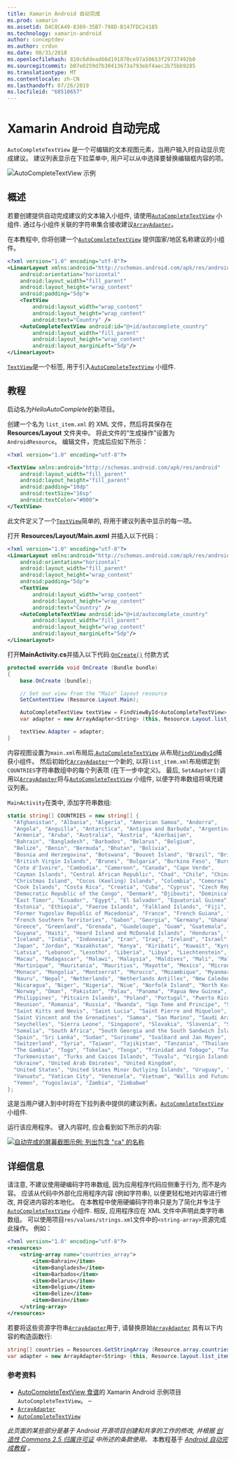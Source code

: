 ```yaml
---
title: Xamarin Android 自动完成
ms.prod: xamarin
ms.assetid: D4C8CA49-8369-35B7-798D-B147FDC24185
ms.technology: xamarin-android
author: conceptdev
ms.author: crdun
ms.date: 08/31/2018
ms.openlocfilehash: 810c6ddead66d191870ce97a50653f29737492b0
ms.sourcegitcommit: b07e0259d7b30413673a793ebf4aec2b75bb9285
ms.translationtype: MT
ms.contentlocale: zh-CN
ms.lasthandoff: 07/26/2019
ms.locfileid: "68510657"
---
```

# <a name="auto-complete-for-xamarinandroid"></a>Xamarin Android 自动完成

`AutoCompleteTextView` 是一个可编辑的文本视图元素，当用户输入时自动显示完成建议。 建议列表显示在下拉菜单中, 用户可以从中选择要替换编辑框内容的项。

![AutoCompleteTextView 示例](images/auto-complete.png)

## <a name="overview"></a>概述

若要创建提供自动完成建议的文本输入小组件, 请使用[`AutoCompleteTextView`](xref:Android.Widget.AutoCompleteTextView)
小组件. 通过与小组件关联的字符串集合接收建议[`ArrayAdapter`](xref:Android.Widget.ArrayAdapter)。

在本教程中, 你将创建一个[`AutoCompleteTextView`](xref:Android.Widget.AutoCompleteTextView)
提供国家/地区名称建议的小组件。

```xml
<?xml version="1.0" encoding="utf-8"?>
<LinearLayout xmlns:android="http://schemas.android.com/apk/res/android"
    android:orientation="horizontal"
    android:layout_width="fill_parent"
    android:layout_height="wrap_content"
    android:padding="5dp">
    <TextView
        android:layout_width="wrap_content"
        android:layout_height="wrap_content"
        android:text="Country" />
    <AutoCompleteTextView android:id="@+id/autocomplete_country"
        android:layout_width="fill_parent"
        android:layout_height="wrap_content"
        android:layout_marginLeft="5dp"/>
</LinearLayout>
```

[`TextView`](xref:Android.Widget.TextView)是一个标签, 用于引入[`AutoCompleteTextView`](xref:Android.Widget.AutoCompleteTextView)
小组件.


## <a name="tutorial"></a>教程

启动名为*HelloAutoComplete*的新项目。

创建一个名为 `list_item.xml` 的 XML 文件，然后将其保存在 **Resources/Layout** 文件夹中。 将此文件的“生成操作”设置为 `AndroidResource`。 编辑文件，完成后应如下所示：

```xml
<?xml version="1.0" encoding="utf-8"?>

<TextView xmlns:android="http://schemas.android.com/apk/res/android"
    android:layout_width="fill_parent"
    android:layout_height="fill_parent"
    android:padding="10dp"
    android:textSize="16sp"
    android:textColor="#000">
</TextView> 
```

此文件定义了一个[`TextView`](xref:Android.Widget.TextView)简单的, 将用于建议列表中显示的每一项。

打开 **Resources/Layout/Main.axml** 并插入以下代码：

```xml
<?xml version="1.0" encoding="utf-8"?>
<LinearLayout xmlns:android="http://schemas.android.com/apk/res/android"
    android:orientation="horizontal"
    android:layout_width="fill_parent"
    android:layout_height="wrap_content"
    android:padding="5dp">
    <TextView
        android:layout_width="wrap_content"
        android:layout_height="wrap_content"
        android:text="Country" />
    <AutoCompleteTextView android:id="@+id/autocomplete_country"
        android:layout_width="fill_parent"
        android:layout_height="wrap_content"
        android:layout_marginLeft="5dp"/>
</LinearLayout>
```

打开**MainActivity.cs**并插入以下代码:[`OnCreate()`](xref:Android.App.Activity.OnCreate*)
付款方式

```csharp
protected override void OnCreate (Bundle bundle)
{
    base.OnCreate (bundle);

    // Set our view from the "Main" layout resource
    SetContentView (Resource.Layout.Main);

    AutoCompleteTextView textView = FindViewById<AutoCompleteTextView> (Resource.Id.autocomplete_country);
    var adapter = new ArrayAdapter<String> (this, Resource.Layout.list_item, COUNTRIES);

    textView.Adapter = adapter;
}
```

内容视图设置为`main.xml`布局后,[`AutoCompleteTextView`](xref:Android.Widget.AutoCompleteTextView)
从布局[`FindViewById`](xref:Android.App.Activity.FindViewById*)捕获小组件。 然后初始化[`ArrayAdapter`](xref:Android.Widget.ArrayAdapter)一个新的, 以将`list_item.xml`布局绑定到`COUNTRIES`字符串数组中的每个列表项 (在下一步中定义)。 最后, `SetAdapter()`调用以[`ArrayAdapter`](xref:Android.Widget.ArrayAdapter)将与[`AutoCompleteTextView`](xref:Android.Widget.AutoCompleteTextView)
小组件, 以便字符串数组将填充建议列表。

`MainActivity`在类中, 添加字符串数组:

```csharp
static string[] COUNTRIES = new string[] {
  "Afghanistan", "Albania", "Algeria", "American Samoa", "Andorra",
  "Angola", "Anguilla", "Antarctica", "Antigua and Barbuda", "Argentina",
  "Armenia", "Aruba", "Australia", "Austria", "Azerbaijan",
  "Bahrain", "Bangladesh", "Barbados", "Belarus", "Belgium",
  "Belize", "Benin", "Bermuda", "Bhutan", "Bolivia",
  "Bosnia and Herzegovina", "Botswana", "Bouvet Island", "Brazil", "British Indian Ocean Territory",
  "British Virgin Islands", "Brunei", "Bulgaria", "Burkina Faso", "Burundi",
  "Cote d'Ivoire", "Cambodia", "Cameroon", "Canada", "Cape Verde",
  "Cayman Islands", "Central African Republic", "Chad", "Chile", "China",
  "Christmas Island", "Cocos (Keeling) Islands", "Colombia", "Comoros", "Congo",
  "Cook Islands", "Costa Rica", "Croatia", "Cuba", "Cyprus", "Czech Republic",
  "Democratic Republic of the Congo", "Denmark", "Djibouti", "Dominica", "Dominican Republic",
  "East Timor", "Ecuador", "Egypt", "El Salvador", "Equatorial Guinea", "Eritrea",
  "Estonia", "Ethiopia", "Faeroe Islands", "Falkland Islands", "Fiji", "Finland",
  "Former Yugoslav Republic of Macedonia", "France", "French Guiana", "French Polynesia",
  "French Southern Territories", "Gabon", "Georgia", "Germany", "Ghana", "Gibraltar",
  "Greece", "Greenland", "Grenada", "Guadeloupe", "Guam", "Guatemala", "Guinea", "Guinea-Bissau",
  "Guyana", "Haiti", "Heard Island and McDonald Islands", "Honduras", "Hong Kong", "Hungary",
  "Iceland", "India", "Indonesia", "Iran", "Iraq", "Ireland", "Israel", "Italy", "Jamaica",
  "Japan", "Jordan", "Kazakhstan", "Kenya", "Kiribati", "Kuwait", "Kyrgyzstan", "Laos",
  "Latvia", "Lebanon", "Lesotho", "Liberia", "Libya", "Liechtenstein", "Lithuania", "Luxembourg",
  "Macau", "Madagascar", "Malawi", "Malaysia", "Maldives", "Mali", "Malta", "Marshall Islands",
  "Martinique", "Mauritania", "Mauritius", "Mayotte", "Mexico", "Micronesia", "Moldova",
  "Monaco", "Mongolia", "Montserrat", "Morocco", "Mozambique", "Myanmar", "Namibia",
  "Nauru", "Nepal", "Netherlands", "Netherlands Antilles", "New Caledonia", "New Zealand",
  "Nicaragua", "Niger", "Nigeria", "Niue", "Norfolk Island", "North Korea", "Northern Marianas",
  "Norway", "Oman", "Pakistan", "Palau", "Panama", "Papua New Guinea", "Paraguay", "Peru",
  "Philippines", "Pitcairn Islands", "Poland", "Portugal", "Puerto Rico", "Qatar",
  "Reunion", "Romania", "Russia", "Rwanda", "Sqo Tome and Principe", "Saint Helena",
  "Saint Kitts and Nevis", "Saint Lucia", "Saint Pierre and Miquelon",
  "Saint Vincent and the Grenadines", "Samoa", "San Marino", "Saudi Arabia", "Senegal",
  "Seychelles", "Sierra Leone", "Singapore", "Slovakia", "Slovenia", "Solomon Islands",
  "Somalia", "South Africa", "South Georgia and the South Sandwich Islands", "South Korea",
  "Spain", "Sri Lanka", "Sudan", "Suriname", "Svalbard and Jan Mayen", "Swaziland", "Sweden",
  "Switzerland", "Syria", "Taiwan", "Tajikistan", "Tanzania", "Thailand", "The Bahamas",
  "The Gambia", "Togo", "Tokelau", "Tonga", "Trinidad and Tobago", "Tunisia", "Turkey",
  "Turkmenistan", "Turks and Caicos Islands", "Tuvalu", "Virgin Islands", "Uganda",
  "Ukraine", "United Arab Emirates", "United Kingdom",
  "United States", "United States Minor Outlying Islands", "Uruguay", "Uzbekistan",
  "Vanuatu", "Vatican City", "Venezuela", "Vietnam", "Wallis and Futuna", "Western Sahara",
  "Yemen", "Yugoslavia", "Zambia", "Zimbabwe"
};
```

这是当用户键入到中时将在下拉列表中提供的建议列表。[`AutoCompleteTextView`](xref:Android.Widget.AutoCompleteTextView)
小组件.

运行该应用程序。 键入内容时, 应会看到如下所示的内容:

[![自动完成的屏幕截图示例: 列出包含 "ca" 的名称](auto-complete-images/helloautocomplete.png)](auto-complete-images/helloautocomplete.png#lightbox)



## <a name="more-information"></a>详细信息

请注意, 不建议使用硬编码字符串数组, 因为应用程序代码应侧重于行为, 而不是内容。 应该从代码中外部化应用程序内容 (例如字符串), 以便更轻松地对内容进行修改, 并促进内容的本地化。 在本教程中使用硬编码字符串只是为了简化并专注于[`AutoCompleteTextView`](xref:Android.Widget.AutoCompleteTextView)
小组件. 相反, 应用程序应在 XML 文件中声明此类字符串数组。 可以使用项目`res/values/strings.xml`文件中的`<string-array>`资源完成此操作。 例如：

```xml
<?xml version="1.0" encoding="utf-8"?>
<resources>
    <string-array name="countries_array">
        <item>Bahrain</item>
        <item>Bangladesh</item>
        <item>Barbados</item>
        <item>Belarus</item>
        <item>Belgium</item>
        <item>Belize</item>
        <item>Benin</item>
    </string-array>
</resources>
```

若要将这些资源字符串[`ArrayAdapter`](xref:Android.Widget.ArrayAdapter)用于, 请替换原始[`ArrayAdapter`](xref:Android.Widget.ArrayAdapter)
具有以下内容的构造函数行:

```csharp
string[] countries = Resources.GetStringArray (Resource.array.countries_array);
var adapter = new ArrayAdapter<String> (this, Resource.layout.list_item, countries);
```


### <a name="references"></a>参考资料

-   [AutoCompleteTextView 食谱](https://github.com/xamarin/recipes/tree/master/Recipes/android/controls/autocomplete_text_view/add_an_autocomplete_text_input)的 Xamarin Android 示例项目`AutoCompleteTextView`。 &ndash;
-   [`ArrayAdapter`](xref:Android.Widget.ArrayAdapter)
-   [`AutoCompleteTextView`](xref:Android.Widget.AutoCompleteTextView)

*此页面的某些部分是基于 Android 开源项目创建和共享的工作的修改, 并根据*
[*创造性 Commons 2.5 归属许可证*](http://creativecommons.org/licenses/by/2.5/) *中所述的条款使用。* 本教程基于
[*Android 自动完成教程*](https://developer.android.com/resources/tutorials/views/hello-autocomplete.html)
 *。*
